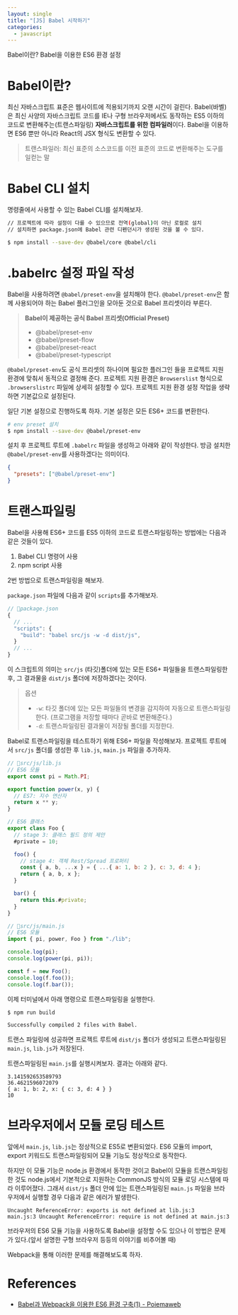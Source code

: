 ```yaml
---
layout: single
title: "[JS] Babel 시작하기"
categories:
  - javascript
---
```


Babel이란? Babel을 이용한 ES6 환경 설정

# Babel이란?

최신 자바스크립트 표준은 웹사이트에 적용되기까지 오랜 시간이 걸린다. Babel(바벨)은 최신 사양의 자바스크립트 코드를 IE나 구형 브라우저에서도 동작하는 ES5 이하의 코드로 변환해주는(트랜스파일링) **자바스크립트를 위한 컴파일러**이다. Babel을 이용하면 ES6 뿐만 아니라 React의 JSX 형식도 변환할 수 있다.

> 트랜스파일러: 최신 표준의 소스코드를 이전 표준의 코드로 변환해주는 도구를 일컫는 말

# Babel CLI 설치

명령줄에서 사용할 수 있는 Babel CLI를 설치해보자.

```bash
// 프로젝트에 따라 설정이 다를 수 있으므로 전역(global)이 아닌 로컬로 설치
// 설치하면 package.json에 Babel 관련 디펜던시가 생성된 것을 볼 수 있다.

$ npm install --save-dev @babel/core @babel/cli
```

# .babelrc 설정 파일 작성

Babel을 사용하려면 `@babel/preset-env`을 설치해야 한다. `@babel/preset-env`은 함께 사용되어야 하는 Babel 플러그인을 모아둔 것으로 Babel 프리셋이라 부른다.

> **Babel이 제공하는 공식 Babel 프리셋(Official Preset)**
>
> - @babel/preset-env
> - @babel/preset-flow
> - @babel/preset-react
> - @babel/preset-typescript

`@babel/preset-env`도 공식 프리셋의 하나이며 필요한 플러그인 들을 프로젝트 지원 환경에 맞춰서 동적으로 결정해 준다. 프로젝트 지원 환경은 `Browserslist` 형식으로 `.browserslistrc` 파일에 상세히 설정할 수 있다. 프로젝트 지원 환경 설정 작업을 생략하면 기본값으로 설정된다.

일단 기본 설정으로 진행하도록 하자. 기본 설정은 모든 ES6+ 코드를 변환한다.

```bash
# env preset 설치
$ npm install --save-dev @babel/preset-env
```

설치 후 프로젝트 루트에 `.babelrc` 파일을 생성하고 아래와 같이 작성한다. 방금 설치한 `@babel/preset-env`를 사용하겠다는 의미이다.

```json
{
  "presets": ["@babel/preset-env"]
}
```

# 트랜스파일링

Babel을 사용해 ES6+ 코드를 ES5 이하의 코드로 트랜스파일링하는 방법에는 다음과 같은 것들이 있다.

1. Babel CLI 명령어 사용
2. npm script 사용

2번 방법으로 트랜스파일링을 해보자.

`package.json` 파일에 다음과 같이 `scripts`를 추가해보자.

```js
// 📁package.json
{
  // ...
  "scripts": {
    "build": "babel src/js -w -d dist/js",
  }
  // ...
}
```

이 스크립트의 의미는 `src/js` (타깃)폴더에 있는 모든 ES6+ 파일들을 트랜스파일링한 후, 그 결과물을 `dist/js` 폴더에 저장하겠다는 것이다.

> 옵션
>
> - `-w`: 타깃 폴더에 있는 모든 파일들의 변경을 감지하여 자동으로 트랜스파일링한다. (프로그램을 저장할 때마다 곧바로 변환해준다.)
> - `-d`: 트랜스파일링된 결과물이 저장될 폴더를 지정한다.

Babel로 트랜스파일링을 테스트하기 위해 ES6+ 파일을 작성해보자. 프로젝트 루트에서 `src/js` 폴더를 생성한 후 `lib.js`, `main.js` 파일을 추가하자.

```js
// 📁src/js/lib.js
// ES6 모듈
export const pi = Math.PI;

export function power(x, y) {
  // ES7: 지수 연산자
  return x ** y;
}

// ES6 클래스
export class Foo {
  // stage 3: 클래스 필드 정의 제안
  #private = 10;

  foo() {
    // stage 4: 객체 Rest/Spread 프로퍼티
    const { a, b, ...x } = { ...{ a: 1, b: 2 }, c: 3, d: 4 };
    return { a, b, x };
  }

  bar() {
    return this.#private;
  }
}
```

```js
// 📁src/js/main.js
// ES6 모듈
import { pi, power, Foo } from "./lib";

console.log(pi);
console.log(power(pi, pi));

const f = new Foo();
console.log(f.foo());
console.log(f.bar());
```

이제 터미널에서 아래 명령으로 트랜스파일링을 실행한다.

```bash
$ npm run build

Successfully compiled 2 files with Babel.
```

트랜스 파일링에 성공하면 프로젝트 루트에 `dist/js` 폴더가 생성되고 트랜스파일링된 `main.js`, `lib.js`가 저장된다.

트랜스파일링된 `main.js`를 실행시켜보자. 결과는 아래와 같다.

```
3.141592653589793
36.4621596072079
{ a: 1, b: 2, x: { c: 3, d: 4 } }
10
```

# 브라우저에서 모듈 로딩 테스트

앞에서 `main.js`, `lib.js`는 정상적으로 ES5로 변환되었다. ES6 모듈의 import, export 키워드도 트랜스파일링되어 모듈 기능도 정상적으로 동작한다.

하지만 이 모듈 기능은 node.js 환경에서 동작한 것이고 Babel이 모듈을 트랜스파일링한 것도 node.js에서 기본적으로 지원하는 CommonJS 방식의 모듈 로딩 시스템에 따라 이루어졌다. 그래서 `dist/js` 폴더 안에 있는 트랜스파일링된 `main.js` 파일을 브라우저에서 실행할 경우 다음과 같은 에러가 발생한다.

```
Uncaught ReferenceError: exports is not defined at lib.js:3
main.js:3 Uncaught ReferenceError: require is not defined at main.js:3
```

브라우저의 ES6 모듈 기능을 사용하도록 Babel을 설정할 수도 있으나 이 방법은 문제가 있다.(앞서 설명한 구형 브라우저 등등의 이야기를 비추어볼 때)

Webpack을 통해 이러한 문제를 해결해보도록 하자.

# References

- [Babel과 Webpack을 이용한 ES6 환경 구축(1) - Poiemaweb](https://poiemaweb.com/es6-babel-webpack-1)
